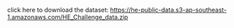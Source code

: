 click here to download the dataset:
https://he-public-data.s3-ap-southeast-1.amazonaws.com/HE_Challenge_data.zip